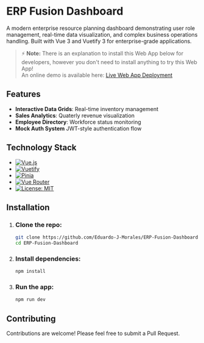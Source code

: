 # ERP Fusion Dashboard 

A modern enterprise resource planning dashboard demonstrating user role management, real-time data visualization, and complex business operations handling. Built with Vue 3 and Vuetify 3 for enterprise-grade applications.

> ⚡ **Note:** There is an explanation to install this Web App below for developers, however you don't need to install anything to try this Web App!  
> An online demo is available here: [Live Web App Deployment](https://erp-fusion-dashboard.zeabur.app/login)

## Features

- **Interactive Data Grids**: Real-time inventory management
- **Sales Analytics**: Quaterly revenue visualization
- **Employee Directory**: Workforce status monitoring
- **Mock Auth System** JWT-style authentication flow

## Technology Stack

- [![Vue.js](https://img.shields.io/badge/Vue.js-4FC08D?logo=vuedotjs&logoColor=white)](https://vuejs.org/)
- [![Vuetify](https://img.shields.io/badge/Vuetify-1867C0?logo=vuetify&logoColor=white)](https://vuetifyjs.com/)
- [![Pinia](https://img.shields.io/badge/Pinia-FFD02F?logo=pinia&logoColor=black)](https://pinia.vuejs.org/)
- [![Vue Router](https://img.shields.io/badge/Vue_Router-4FC08D?logo=vue.js&logoColor=white)](https://router.vuejs.org/)
- [![License: MIT](https://img.shields.io/badge/License-MIT-yellow.svg)](https://opensource.org/licenses/MIT)

## Installation

1. ### Clone the repo:
    ```bash
    git clone https://github.com/Eduardo-J-Morales/ERP-Fusion-Dashboard.git
    cd ERP-Fusion-Dashboard
    ```

2. ### Install dependencies:
    ```bash
    npm install
    ```

3. ### Run the app:
    ```bash
    npm run dev
    ```
    
## Contributing

Contributions are welcome! Please feel free to submit a Pull Request.
